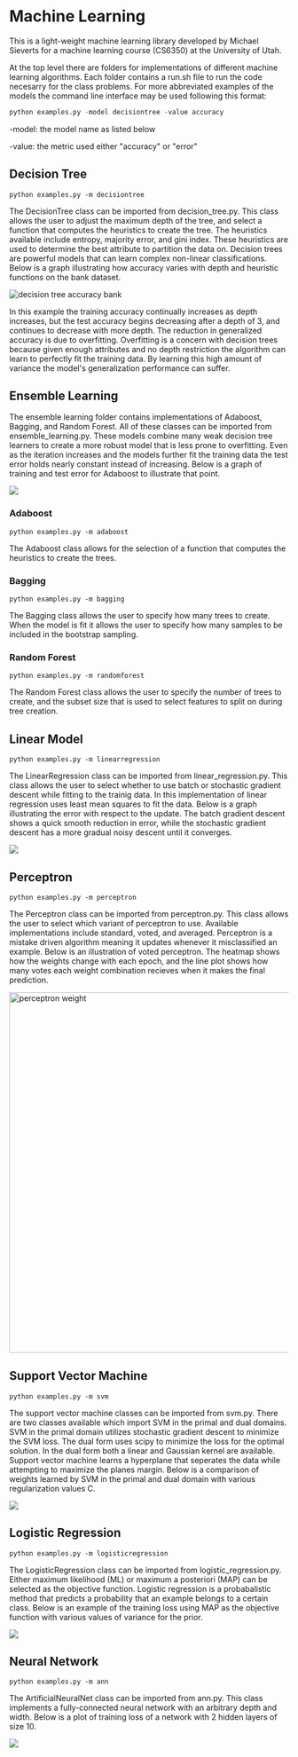 # Machine Learning

This is a light-weight machine learning library developed by Michael Sieverts for a machine learning course (CS6350) at the University of Utah.

At the top level there are folders for implementations of different machine learning algorithms. Each folder contains a run.sh file to run the code necesarry for the class problems. For more abbreviated examples of the models the command line interface may be used following this format:

```python
python examples.py -model decisiontree -value accuracy
```
-model: the model name as listed below

-value: the metric used either "accuracy" or "error"

## Decision Tree
```
python examples.py -m decisiontree
```

The DecisionTree class can be imported from decision_tree.py. This class allows the user to adjust the maximum depth of the tree, and select a function that computes the heuristics to create the tree. The heuristics available include entropy, majority error, and gini index. These heuristics are used to determine the best attribute to partition the data on. Decision trees are powerful models that can learn complex non-linear classifications. Below is a graph illustrating how accuracy varies with depth and heuristic functions on the bank dataset. 

![decision tree accuracy bank](plots/decisionTree_bank_accuracy.png)

In this example the training accuracy continually increases as depth increases, but the test accuracy begins decreasing after a depth of 3, and continues to decrease with more depth. The reduction in generalized accuracy is due to overfitting. Overfitting is a concern with decision trees because given enough attributes and no depth restriction the algorithm can learn to perfectly fit the training data. By learning this high amount of variance the model's generalization performance can suffer.


## Ensemble Learning

The ensemble learning folder contains implementations of Adaboost, Bagging, and Random Forest. All of these classes can be imported from ensemble_learning.py. These models combine many weak decision tree learners to create a more robust model that is less prone to overfitting. Even as the iteration increases and the models further fit the training data the test error holds nearly constant instead of increasing. Below is a graph of training and test error for Adaboost to illustrate that point. 

![](plots/ensemble_Adaboost_error_grid.png)

### Adaboost
```
python examples.py -m adaboost
```

The Adaboost class allows for the selection of a function that computes the heuristics to create the trees.

### Bagging
```
python examples.py -m bagging
```

The Bagging class allows the user to specify how many trees to create. When the model is fit it allows the user to specify how many samples to be included in the bootstrap sampling. 

### Random Forest
```
python examples.py -m randomforest
```

The Random Forest class allows the user to specify the number of trees to create, and the subset size that is used to select features to split on during tree creation.


## Linear Model
```
python examples.py -m linearregression
```

The LinearRegression class can be imported from linear_regression.py. This class allows the user to select whether to use batch or stochastic gradient descent while fitting to the trainig data. In this implementation of linear regression uses least mean squares to fit the data. Below is a graph illustrating the error with respect to the update. The batch gradient descent shows a quick smooth reduction in error, while the stochastic gradient descent has a more gradual noisy descent until it converges. 

![](plots/linearRegression_error.png)


## Perceptron
```
python examples.py -m perceptron
```

The Perceptron class can be imported from perceptron.py. This class allows the user to select which variant of perceptron to use. Available implementations include standard, voted, and averaged. Perceptron is a mistake driven algorithm meaning it updates whenever it misclassified an example. Below is an illustration of voted perceptron. The heatmap shows how the weights change with each epoch, and the line plot shows how many votes each weight combination recieves when it makes the final prediction. 

<img src=plots/perceptron_weight.png  alt="perceptron weight" width="650">


## Support Vector Machine
```
python examples.py -m svm
```

The support vector machine classes can be imported from svm.py. There are two classes available which import SVM in the primal and dual domains. SVM in the primal domain utilizes stochastic gradient descent to minimize the SVM loss. The dual form uses scipy to minimize the loss for the optimal solution. In the dual form both a linear and Gaussian kernel are available. Support vector machine learns a hyperplane that seperates the data while attempting to maximize the planes margin. Below is a comparison of weights learned by SVM in the primal and dual domain with various regularization values C.

![](plots/svm_weight.png)


## Logistic Regression
```
python examples.py -m logisticregression
```

The LogisticRegression class can be imported from logistic_regression.py. Either maximum likelihood (ML) or maximum a posteriori (MAP) can be selected as the objective function. Logistic regression is a probabalistic method that predicts a probability that an example belongs to a certain class. Below is an example of the training loss using MAP as the objective function with various values of variance for the prior.

![](plots/logisticRegression_loss.png)


## Neural Network
```
python examples.py -m ann
```

The ArtificialNeuralNet class can be imported from ann.py. This class implements a fully-connected neural network with an arbitrary depth and width. Below is a plot of training loss of a network with 2 hidden layers of size 10. 

![](plots/nn_loss.png)


